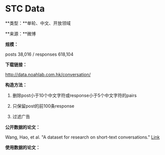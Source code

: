# STC Data

**类型：**单轮、中文、开放领域

**来源：**微博

**规模：**

posts 38,016 / responses 618,104



**下载链接：**

http://data.noahlab.com.hk/conversation/



**构造方法：**

1. 删除post小于10个中文字符或response小于5个中文字符的pairs

2. 只保留post的前100条response

3. 过滤广告

   

**公开数据的论文：**

Wang, Hao, et al. "A dataset for research on short-text conversations." [Link](http://w.hangli-hl.com/uploads/3/1/6/8/3168008/emnlp_2013.pdf)



**使用数据的论文：**

